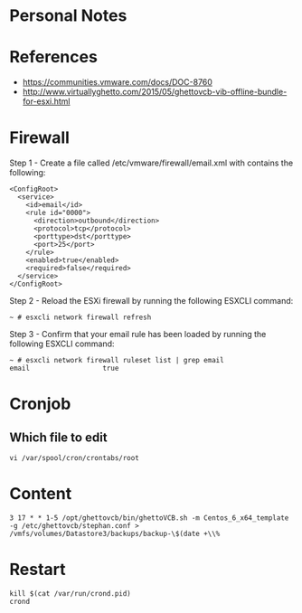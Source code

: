 # Personal Notes

# References

* https://communities.vmware.com/docs/DOC-8760
* http://www.virtuallyghetto.com/2015/05/ghettovcb-vib-offline-bundle-for-esxi.html

# Firewall
Step 1 - Create a file called /etc/vmware/firewall/email.xml with contains the following:
```
<ConfigRoot>
  <service>
    <id>email</id>
    <rule id="0000">
      <direction>outbound</direction>
      <protocol>tcp</protocol>
      <porttype>dst</porttype>
      <port>25</port>
    </rule>
    <enabled>true</enabled>
    <required>false</required>
  </service>
</ConfigRoot>
 ```
Step 2 - Reload the ESXi firewall by running the following ESXCLI command:
```
~ # esxcli network firewall refresh
```

Step 3 - Confirm that your email rule has been loaded by running the following ESXCLI command:
```
~ # esxcli network firewall ruleset list | grep email
email                  true
```

# Cronjob
## Which file to edit
```
vi /var/spool/cron/crontabs/root
``` 

# Content
```
3 17 * * 1-5 /opt/ghettovcb/bin/ghettoVCB.sh -m Centos_6_x64_template -g /etc/ghettovcb/stephan.conf > /vmfs/volumes/Datastore3/backups/backup-\$(date +\\%
```

# Restart
```
kill $(cat /var/run/crond.pid)
crond
```
